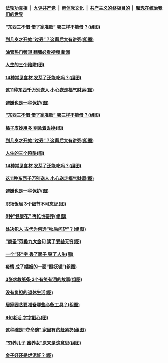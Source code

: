 ####  [法轮功真相](../../../../basic/blob/master/README.md?t=05290302) &nbsp;|&nbsp; [九评共产党](../../../../9ping.md/blob/master/README.md?t=05290302) &nbsp;|&nbsp; [解体党文化](../../../../jtdwh.md/blob/master/README.md?t=05290302)  &nbsp;|&nbsp; [共产主义的终极目的](../../../../gczydzjmd.md/blob/master/README.md?t=05290302) &nbsp;|&nbsp; [魔鬼在统治我们的世界](../../../../mgztzwmdsj.md/blob/master/README.md?t=05290302) 

#### [“东西三不借 借了家准败” 哪三样不能借？(组图)](../pages/p8/978677.md?t=05290302) 

#### [到几岁才开始“过寿”？这背后大有讲究(组图)](../pages/p8/1003479.md?t=05290302) 

#### [油管热门频道 翻墙必看视频 新闻](http://45.76.130.85:81/youtube.html?05290302)

#### [人生的三个陷阱(图)](../pages/p8/1007360.md?t=05290302) 

#### [14种常见食材 发芽了还能吃吗？(组图)](../pages/p8/1006654.md?t=05290302) 

#### [这11种东西千万别送人 小心送走福气财运(图)](../pages/p8/1007137.md?t=05290302) 

#### [避嫌也是一种保护(图)](../pages/p8/1007362.md?t=05290302) 

#### [“东西三不借 借了家准败” 哪三样不能借？(组图)](../pages/p8/978677.md?t=05290302) 

#### [橘子皮妙用多 别急着丢掉(图)](../pages/p8/1007567.md?t=05290302) 

#### [到几岁才开始“过寿”？这背后大有讲究(组图)](../pages/p8/1003479.md?t=05290302) 

#### [人生的三个陷阱(图)](../pages/p8/1007360.md?t=05290302) 

#### [14种常见食材 发芽了还能吃吗？(组图)](../pages/p8/1006654.md?t=05290302) 

#### [这11种东西千万别送人 小心送走福气财运(图)](../pages/p8/1007137.md?t=05290302) 

#### [避嫌也是一种保护(图)](../pages/p8/1007362.md?t=05290302) 

#### [职场饭局 3个细节不可忘记(图)](../pages/p8/1007501.md?t=05290302) 

#### [8种“健康花” 再忙也要养(组图)](../pages/p8/1007368.md?t=05290302) 

#### [处决犯人 古代为何选“秋后问斩”？(组图)](../pages/p8/1007397.md?t=05290302) 

#### [“商圣”范蠡九大金句 读了受益无穷(图)](../pages/p8/1007385.md?t=05290302) 

#### [一个“装”字 丢了面子 毁了人生(图)](../pages/p8/1006715.md?t=05290302) 

#### [疫情 成了婚姻的一面“照妖镜”(组图)](../pages/p8/1007361.md?t=05290302) 

#### [3张求救纸条 3个有笑有泪的故事(组图)](../pages/p8/1007128.md?t=05290302) 

#### [没有负担的退休生活(图)](../pages/p8/1007139.md?t=05290302) 

#### [居家园艺要准备哪些必备工具？(组图)](../pages/p8/1007203.md?t=05290302) 

#### [9句老话 字字戳心(图)](../pages/p8/1007190.md?t=05290302) 

#### [这种碗是“夺命碗” 家里有的赶紧扔(组图)](../pages/p8/1006652.md?t=05290302) 

#### [“穷养儿子 富养女”原来是这意思(组图)](../pages/p8/1006175.md?t=05290302) 

#### [金子好还是烂泥好？(图)](../pages/p8/1006918.md?t=05290302) 

<img src='http://gfw-breaker.win/goodnews/indexes/p8.md' width='0px' height='0px'/>
